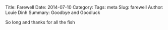 Title: Farewell
Date: 2014-07-10
Category: 
Tags: meta
Slug: farewell
Author: Louie Dinh
Summary: Goodbye and Goodluck

So long and thanks for all the fish
